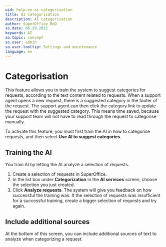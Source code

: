 ```yaml
---
uid: help-en-ai-categorisation
title: AI categorisation
description: AI categorisation
author: SuperOffice RnD
so.date: 06.29.2022
keywords: AI
so.topic: concept
so.user: admin
so.user.tooltip: Settings and maintenance
language: en
---
```


# Categorisation

This feature allows you to train the system to suggest categories for requests, according to the text content related to requests. When a support agent opens a new request, there is a suggested category in the footer of the request. The support agent can then click the category link to update the request with the suggested category. This means time saved, because your support team will not have to read through the request to categorise manually.

To activate this feature, you must first train the AI in how to categorise requests, and then select **Use AI to suggest categories**.

## Training the AI

You train AI by letting the AI analyze a selection of requests.

1. Create a selection of requests in SuperOffice.
2. In the list box under **Categorization** in the **AI services** screen, choose the selection you just created.
3. Click **Analyze requests**. The system will give you feedback on how successful the training was. If the selection of requests was insufficient for a successful training, create a bigger selection of requests and try again.

## Include additional sources

At the bottom of this screen, you can include additional sources of text to analyze when categorizing a request.
